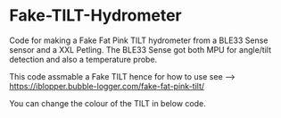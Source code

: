 # Fake-TILT-Hydrometer
Code for making a Fake Fat Pink TILT hydrometer from a BLE33 Sense sensor and a XXL Petling. The BLE33 Sense got both MPU for angle/tilt detection and also a temperature probe.

This code assmable a Fake TILT hence for how to use see --> https://iblopper.bubble-logger.com/fake-fat-pink-tilt/

You can change the colour of the TILT in below code. 
